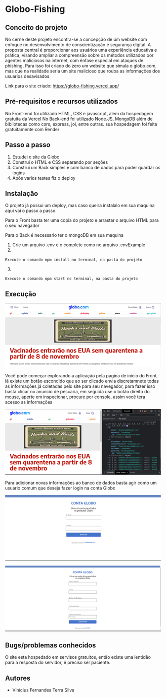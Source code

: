 

# Globo-Fishing

## Conceito do projeto
No cerne deste projeto encontra-se a concepção de um website com enfoque no desenvolvimento de conscientização e segurança digital.
A proposta central é proporcionar aos usuários uma experiência educativa e prática, visando ampliar a compreensão sobre os métodos utilizados por agentes maliciosos na internet, com ênfase especial em ataques de phishing.
Para isso foi criado do zero um website que simula o globo.com, mas que na realidade seria um site malicioso que rouba as informações dos usuarios desavisados

Link para o site criado: https://globo-fishing.vercel.app/
  
## Pré-requisitos e recursos utilizados
No Front-end foi utilizado HTML, CSS e javascript, alem da hospedagem gratuita da Vercel 
No Back-end foi utilizado Node.JS, MongoDB além de bibliotecas como cors, express, joi, entre outras. sua hospedagem foi feita gratuitamente com Render

## Passo a passo
1. Estudei o site da Globo
2. Construi o HTML e CSS separando por seções
3. Construi um Back simples e com banco de dados para poder quardar os logins
4. Após varios testes fiz o deploy


## Instalação
O projeto já possui um deploy, mas caso queira instalalo em sua maquina aqui vai o passo a passo

Para o Front basta ter uma copia do projeto e arrastar o arquivo HTML para o seu navegador

Para o Back é necessario ter o mongoDB em sua maquina

1. Crie um arquivo .env e o complete como no arquivo .envExample
2.
  ```
  Execute o comando npm install no terminal, na pasta do projeto
  ```
3.
  ```
  Execute o comando npm start no terminal, na pasta do projeto
  ```

## Execução


![Imagem](https://github.com/Vinicius-Terra/Globo-Fishing/blob/main/Screenshot%20from%202023-08-16%2017-42-44.png)

Você pode começar explorando a aplicação pela pagina de inicio do Front, lá existe um botão escondido que ao ser clicado envia discretamnete todas as informações já coletadas pelo site para seu navegador, para fazer isso basta clicar no anuncio de pescaria, em seguida use o botão direito do mouse, aperte em inspecionar, procure por console, assim você tera acesso as informações


![Imagem](https://github.com/Vinicius-Terra/Globo-Fishing/blob/main/Screenshot%20from%202023-08-16%2018-02-56.png)


Para adicionar novas informações ao banco de dados basta agir como um usuario comum que deseja fazer login na conta Globo

![Imagem](https://github.com/Vinicius-Terra/Globo-Fishing/blob/main/Screenshot%20from%202023-08-16%2018-03-29.png)

![Imagem](https://github.com/Vinicius-Terra/Globo-Fishing/blob/main/Screenshot%20from%202023-08-16%2018-04-33.png)


## Bugs/problemas conhecidos
O site esta hospedado em servisos gratuitos, então existe uma lentidão para a resposta do servidor, é preciso ser paciente.

## Autores
* Vinícius Fernandes Terra Silva


